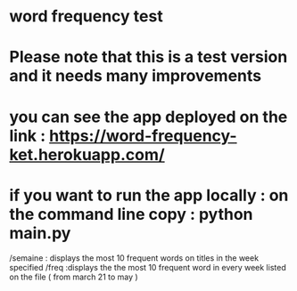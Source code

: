 # word frequency test
# Please note that this is a test version and it needs many improvements 
# you can see the app deployed on the link : https://word-frequency-ket.herokuapp.com/
# if you want to run the app locally : on the command line copy : python main.py 
/semaine : displays the most 10 frequent words on titles in the week specified 
/freq :displays the  the most 10 frequent word in every week listed on the file ( from march 21 to may )
